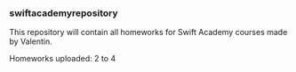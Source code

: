 ### swiftacademyrepository

This repository will contain all homeworks for Swift Academy courses made by Valentin.

Homeworks uploaded: 2 to 4

